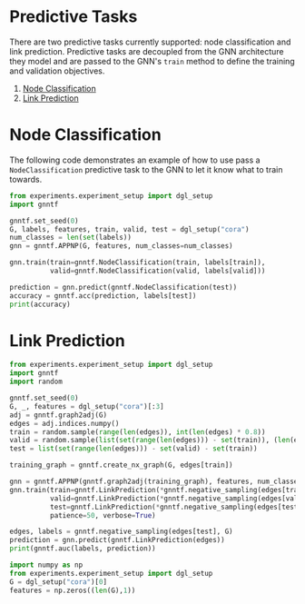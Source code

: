 # Predictive Tasks
There are two predictive tasks currently supported: 
node classification and link prediction. Predictive tasks are
decoupled from the GNN architecture they model and are passed
to the GNN's ``train`` method to define the training and validation
objectives.

1. [Node Classification](#node-classification)
2. [Link Prediction](#link-prediction)

# Node Classification
The following code
demonstrates an example of how to use pass a ``NodeClassification``
predictive task to the GNN to let it know what to train towards.

```python
from experiments.experiment_setup import dgl_setup
import gnntf

gnntf.set_seed(0)
G, labels, features, train, valid, test = dgl_setup("cora")
num_classes = len(set(labels))
gnn = gnntf.APPNP(G, features, num_classes=num_classes)

gnn.train(train=gnntf.NodeClassification(train, labels[train]),
          valid=gnntf.NodeClassification(valid, labels[valid]))

prediction = gnn.predict(gnntf.NodeClassification(test))
accuracy = gnntf.acc(prediction, labels[test])
print(accuracy)
```


# Link Prediction
```python
from experiments.experiment_setup import dgl_setup
import gnntf
import random

gnntf.set_seed(0)
G, _, features = dgl_setup("cora")[:3]
adj = gnntf.graph2adj(G)
edges = adj.indices.numpy()
train = random.sample(range(len(edges)), int(len(edges) * 0.8))
valid = random.sample(list(set(range(len(edges))) - set(train)), (len(edges)-len(train))//4)
test = list(set(range(len(edges))) - set(valid) - set(train))

training_graph = gnntf.create_nx_graph(G, edges[train])

gnn = gnntf.APPNP(gnntf.graph2adj(training_graph), features, num_classes=16, positional_dims=16)
gnn.train(train=gnntf.LinkPrediction(*gnntf.negative_sampling(edges[train], G)),
          valid=gnntf.LinkPrediction(*gnntf.negative_sampling(edges[valid], G)),
          test=gnntf.LinkPrediction(*gnntf.negative_sampling(edges[test], G)),
          patience=50, verbose=True)

edges, labels = gnntf.negative_sampling(edges[test], G)
prediction = gnn.predict(gnntf.LinkPrediction(edges))
print(gnntf.auc(labels, prediction))
```

```python
import numpy as np
from experiments.experiment_setup import dgl_setup
G = dgl_setup("cora")[0]
features = np.zeros((len(G),1))
```